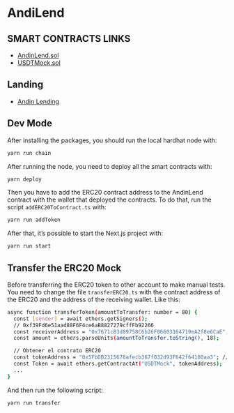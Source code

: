 # AndiLend

## SMART CONTRACTS LINKS

- [AndinLend.sol](https://sepolia.scrollscan.com/address/0xd0fB3F0440eef72547fB0cfd4082D248ab8dc86f#code)
- [USDTMock.sol](https://sepolia.scrollscan.com/address/0xF9C619d863e7838730288C3fbc829658CaFc462c)

## Landing

- [Andin Lending](https://andin-lending.vercel.app)

## Dev Mode

After installing the packages, you should run the local hardhat node with:

```bash
yarn run chain
```

After running the node, you need to deploy all the smart contracts with:

```bash
yarn deploy
```

Then you have to add the ERC20 contract address to the AndinLend contract with the wallet that deployed the contracts. To do that, run the script `addERC20ToContract.ts` with:

```bash
yarn run addToken
```

After that, it’s possible to start the Next.js project with:

```bash
yarn run start
```

## Transfer the ERC20 Mock

Before transferring the ERC20 token to other account to make manual tests. You need to change the file `transferERC20.ts` with the contract address of the ERC20 and the address of the receiving wallet. Like this:

```bash
async function transferToken(amountToTransfer: number = 80) {
  const [sender] = await ethers.getSigners();
  // 0xf39Fd6e51aad88F6F4ce6aB8827279cffFb92266
  const receiverAddress = "0x7671cB3d89758C6b26F06603164719eA2f8e6CaE"; // Wallet address
  const amount = ethers.parseUnits(amountToTransfer.toString(), 18);

  // Obtener el contrato ERC20
  const tokenAddress = "0x5FbDB2315678afecb367f032d93F642f64180aa3"; // ERC20 address
  const Token = await ethers.getContractAt("USDTMock", tokenAddress);
  ...
}
```

And then run the following script:

```bash
yarn run transfer
```
